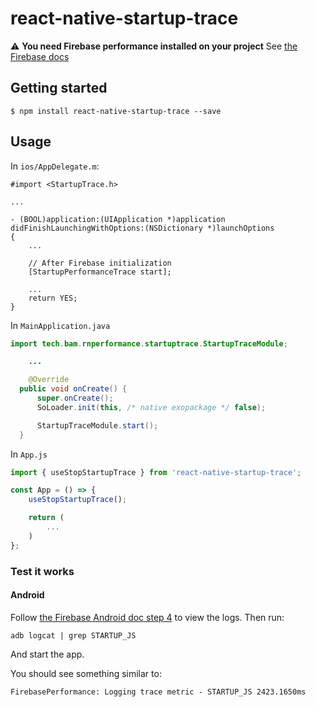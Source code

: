 
# react-native-startup-trace

:warning: **You need Firebase performance installed on your project**
See [the Firebase docs](https://rnfirebase.io/perf/usage)

## Getting started

`$ npm install react-native-startup-trace --save`

## Usage

In `ios/AppDelegate.m`:

```objc
#import <StartupTrace.h>

...

- (BOOL)application:(UIApplication *)application didFinishLaunchingWithOptions:(NSDictionary *)launchOptions
{
	...

	// After Firebase initialization
	[StartupPerformanceTrace start];

	...
	return YES;
}
```

In `MainApplication.java`

```java
import tech.bam.rnperformance.startuptrace.StartupTraceModule;

	...

	@Override
  public void onCreate() {
      super.onCreate();
      SoLoader.init(this, /* native exopackage */ false);

      StartupTraceModule.start();
  }
```

In `App.js`
```javascript
import { useStopStartupTrace } from 'react-native-startup-trace';

const App = () => {
	useStopStartupTrace();

	return (
		...
	)
};
```

### Test it works

#### Android

Follow [the Firebase Android doc step 4](https://firebase.google.com/docs/perf-mon/get-started-android#view-log-messages) to view the logs.
Then run:
```
adb logcat | grep STARTUP_JS
```
And start the app.

You should see something similar to:

```
FirebasePerformance: Logging trace metric - STARTUP_JS 2423.1650ms
```
